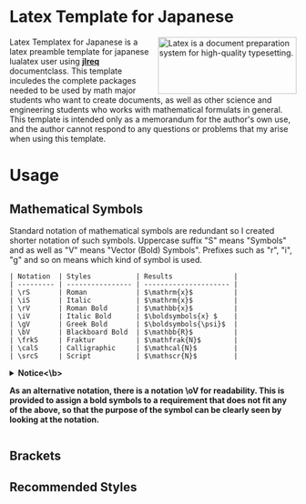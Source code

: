 # Latex Template for Japanese

<img src="https://upload.wikimedia.org/wikipedia/commons/9/92/LaTeX_logo.svg" align="right" alt="Latex is a document preparation system for high-quality typesetting." width="243" height="100">

Latex Templatex for Japanese is a latex preamble template for japanese lualatex user using **[jlreq]** documentclass. This template inculedes the complete packages needed to be used by math major students who want to create documents, as well as other science and engineering students who works with mathematical formulats in general. This template is intended only as a memorandum for the author's own use, and the author cannot respond to any questions or problems that my arise when using this template.

[jlreq]: https://github.com/abenori/jlreq

# Usage

## Mathematical Symbols

Standard notation of mathematical symbols are redundant so I created shorter notation of such symbols. Uppercase suffix "S" means "Symbols" and as well as "V" means "Vector (Bold) Symbols". Prefixes such as "r", "i", "g" and so on means which kind of symbol is used.

    | Notation  | Styles           | Results               |
    | --------- | ---------------- | --------------------- |
    | \rS       | Roman            | $\mathrm{x}$          |
    | \iS       | Italic           | $\mathrm{x}$          |
    | \rV       | Roman Bold       | $\mathbb{x}$          |
    | \iV       | Italic Bold      | $\boldsymbols{x} $    |
    | \gV       | Greek Bold       | $\boldsymbols{\psi}$  |
    | \bV       | Blackboard Bold  | $\mathbb{R}$          |
    | \frkS     | Fraktur          | $\mathfrak{N}$        |
    | \calS     | Calligraphic     | $\mathcal{N}$         |
    | \srcS     | Script           | $\mathscr{N}$         |
   
<details><summary><b>Notice<\b><summary>

As an alternative notation, there is a notation \oV for readability. This is provided to assign a bold symbols to a requirement that does not fit any of the above, so that the purpose of the symbol can be clearly seen by looking at the notation.

</details>

## Brackets

## Recommended Styles
